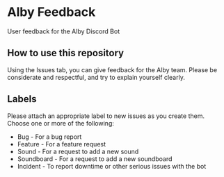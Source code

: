 # Alby Feedback #

User feedback for the Alby Discord Bot

## How to use this repository ##

Using the Issues tab, you can give feedback for the Alby team.  Please be considerate and respectful, and try to explain yourself clearly.

## Labels ##

Please attach an appropriate label to new issues as you create them.  Choose one or more of the following:

 * Bug - For a bug report
 * Feature - For a feature request
 * Sound - For a request to add a new sound
 * Soundboard - For a request to add a new soundboard
 * Incident - To report downtime or other serious issues with the bot
